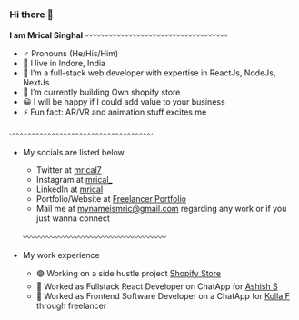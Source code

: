 ### Hi there 👋


**I am Mrical Singhal**
〰️〰️〰️〰️〰️〰️〰️〰️〰️〰️〰️〰️〰️〰️〰️〰️〰️〰️
- ♂ Pronouns (He/His/Him)
- 📍 I live in Indore, India
- 🔭 I’m a full-stack web developer with expertise in ReactJs, NodeJs, NextJs
- 🌱 I’m currently building Own shopify store
- 😀 I will be happy if I could add value to your business 
- ⚡ Fun fact: AR/VR and animation stuff excites me

〰️〰️〰️〰️〰️〰️〰️〰️〰️〰️〰️〰️〰️〰️〰️〰️〰️〰️
- My socials are listed below
  - Twitter at [mrical7](https://twitter.com/mrical7)
  - Instagram at [mrical_](https://instagram.com/mrical_)
  - LinkedIn at [mrical](https://www.linkedin.com/in/mrical)
  - Portfolio/Website at [Freelancer Portfolio](https://www.freelancer.in/u/CreativeMric)
  - Mail me at mynameismric@gmail.com regarding any work or if you just wanna connect
  
  〰️〰️〰️〰️〰️〰️〰️〰️〰️〰️〰️〰️〰️〰️〰️〰️〰️〰️
- My work experience
  - 🟢 Working on a side hustle project [Shopify Store](https://blaycked.vercel.app/)
  - 🔴 Worked as Fullstack React Developer on ChatApp for [Ashish S](https://www.linkedin.com/in/neversettle/)
  - 🔴 Worked as Frontend Software Developer on a ChatApp for [Kolla F](https://www.freelancer.in/u/kollafreelancer) through freelancer
